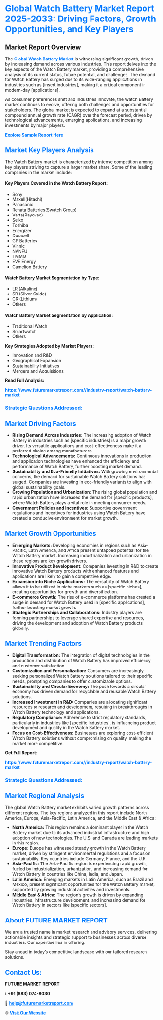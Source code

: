<h1 style="color: #007BFF;">Global Watch Battery Market Report 2025-2033: Driving Factors, Growth Opportunities, and Key Players</h1>

<section id="overview">
<h2>Market Report Overview</h2>
<p>The <a href="https://www.futuremarketreport.com//industry-report/watch-battery-market" style="color: #007BFF; text-decoration: none;"><strong>Global Watch Battery Market</strong></a> is witnessing significant growth, driven by increasing demand across various industries. This report delves into the key aspects of the Watch Battery market, providing a comprehensive analysis of its current status, future potential, and challenges. The demand for Watch Battery has surged due to its wide-ranging applications in industries such as [insert industries], making it a critical component in modern-day [applications].</p>
<p>As consumer preferences shift and industries innovate, the Watch Battery market continues to evolve, offering both challenges and opportunities for stakeholders. The global market is expected to expand at a substantial compound annual growth rate (CAGR) over the forecast period, driven by technological advancements, emerging applications, and increasing investments by major players.</p>
</section>

<section id="overview">
<p><a href="https://www.futuremarketreport.com//request-sample/reportId=88848" style="color: #007BFF; text-decoration: none;"><strong>Explore Sample Report Here</strong></a></p>
</section>

<section id="key-players">
<h2 style="color: #007BFF;">Market Key Players Analysis</h2>
<p>The Watch Battery market is characterized by intense competition among key players striving to capture a larger market share. Some of the leading companies in the market include:</p>
<h4>Key Players Covered in the Watch Battery Report:</h4>
<ul><li>Sony</li><li>Maxell(Hitachi)</li><li>Panasonic</li><li>Renata Batteries(Swatch Group)</li><li>Varta(Rayovac)</li><li>Seiko</li><li>Toshiba</li><li>Energizer</li><li>Duracell</li><li>GP Batteries</li><li>Vinnic</li><li>NANFU</li><li>TMMQ</li><li>EVE Energy</li><li>Camelion Battery</li></ul>
<h4>Watch Battery Market Segmentation by Type:</h4>
<ul><li>LR (Alkaline)</li><li>SR (Silver Oxide)</li><li>CR (Lithium)</li><li>Others</li></ul>

<h4>Watch Battery Market Segmentation by Application:</h4>
<ul><li>Traditional Watch</li><li>Smartwatch</li><li>Others</li></ul>
<p><strong>Key Strategies Adopted by Market Players:</strong></p>
<ul>
<li>Innovation and R&D</li>
<li>Geographical Expansion</li>
<li>Sustainability Initiatives</li>
<li>Mergers and Acquisitions</li>
</ul>
</section>

<section>
<p><strong>Read Full Analysis: </strong></p><a href="https://www.futuremarketreport.com//industry-report/watch-battery-market" style="color: #007BFF; text-decoration: none;"><strong>https://www.futuremarketreport.com//industry-report/watch-battery-market</strong></a>
<h3 style="color: #007BFF;">Strategic Questions Addressed:</h3>
</section>

<section id="driving-factors">
<h2 style="color: #007BFF;">Market Driving Factors</h2>
<ul>
<li><strong>Rising Demand Across Industries:</strong> The increasing adoption of Watch Battery in industries such as [specific industries] is a major growth driver. Its versatile applications and cost-effectiveness make it a preferred choice among manufacturers.</li>
<li><strong>Technological Advancements:</strong> Continuous innovations in production and application technologies have enhanced the efficiency and performance of Watch Battery, further boosting market demand.</li>
<li><strong>Sustainability and Eco-Friendly Initiatives:</strong> With growing environmental concerns, the demand for sustainable Watch Battery solutions has surged. Companies are investing in eco-friendly variants to align with global sustainability goals.</li>
<li><strong>Growing Population and Urbanization:</strong> The rising global population and rapid urbanization have increased the demand for [specific products], where Watch Battery plays a vital role in meeting consumer needs.</li>
<li><strong>Government Policies and Incentives:</strong> Supportive government regulations and incentives for industries using Watch Battery have created a conducive environment for market growth.</li>
</ul>
</section>

<section id="growth-opportunities">
<h2 style="color: #007BFF;">Market Growth Opportunities</h2>
<ul>
<li><strong>Emerging Markets:</strong> Developing economies in regions such as Asia-Pacific, Latin America, and Africa present untapped potential for the Watch Battery market. Increasing industrialization and urbanization in these regions are key growth drivers.</li>
<li><strong>Innovative Product Development:</strong> Companies investing in R&D to create innovative Watch Battery products with enhanced features and applications are likely to gain a competitive edge.</li>
<li><strong>Expansion into Niche Applications:</strong> The versatility of Watch Battery allows it to be utilized in niche markets such as [specific niches], creating opportunities for growth and diversification.</li>
<li><strong>E-commerce Growth:</strong> The rise of e-commerce platforms has created a surge in demand for Watch Battery used in [specific applications], further boosting market growth.</li>
<li><strong>Strategic Partnerships and Collaborations:</strong> Industry players are forming partnerships to leverage shared expertise and resources, driving the development and adoption of Watch Battery products globally.</li>
</ul>
</section>

<section id="trending-factors">
<h2 style="color: #007BFF;">Market Trending Factors</h2>
<ul>
<li><strong>Digital Transformation:</strong> The integration of digital technologies in the production and distribution of Watch Battery has improved efficiency and customer satisfaction.</li>
<li><strong>Customization and Personalization:</strong> Consumers are increasingly seeking personalized Watch Battery solutions tailored to their specific needs, prompting companies to offer customizable options.</li>
<li><strong>Sustainability and Circular Economy:</strong> The push towards a circular economy has driven demand for recyclable and reusable Watch Battery solutions.</li>
<li><strong>Increased Investment in R&D:</strong> Companies are allocating significant resources to research and development, resulting in breakthroughs in Watch Battery technology and applications.</li>
<li><strong>Regulatory Compliance:</strong> Adherence to strict regulatory standards, particularly in industries like [specific industries], is influencing product development and quality in the Watch Battery market.</li>
<li><strong>Focus on Cost-Effectiveness:</strong> Businesses are exploring cost-efficient Watch Battery solutions without compromising on quality, making the market more competitive.</li>
</ul>
</section>

<section>
<p><strong>Get Full Report: </strong></p><a href="https://www.futuremarketreport.com//industry-report/watch-battery-market" style="color: #007BFF; text-decoration: none;"><strong>https://www.futuremarketreport.com//industry-report/watch-battery-market</strong></a>
<h3 style="color: #007BFF;">Strategic Questions Addressed:</h3>
</section>


<section id="regional-analysis">
<h2 style="color: #007BFF;">Market Regional Analysis</h2>
<p>The global Watch Battery market exhibits varied growth patterns across different regions. The key regions analyzed in this report include North America, Europe, Asia-Pacific, Latin America, and the Middle East & Africa:</p>
<ul>
<li><strong>North America:</strong> This region remains a dominant player in the Watch Battery market due to its advanced industrial infrastructure and high adoption of new technologies. The U.S. and Canada are leading markets in this region.</li>
<li><strong>Europe:</strong> Europe has witnessed steady growth in the Watch Battery market, driven by stringent environmental regulations and a focus on sustainability. Key countries include Germany, France, and the U.K.</li>
<li><strong>Asia-Pacific:</strong> The Asia-Pacific region is experiencing rapid growth, fueled by industrialization, urbanization, and increasing demand for Watch Battery in countries like China, India, and Japan.</li>
<li><strong>Latin America:</strong> Emerging markets in Latin America, such as Brazil and Mexico, present significant opportunities for the Watch Battery market, supported by growing industrial activities and investments.</li>
<li><strong>Middle East & Africa:</strong> The region’s growth is driven by expanding industries, infrastructure development, and increasing demand for Watch Battery in sectors like [specific sectors].</li>
</ul>
</section>

<footer>
<h2 style="color: #007BFF;">About FUTURE MARKET REPORT</h2>
<p>We are a trusted name in market research and advisory services, delivering actionable insights and strategic support to businesses across diverse industries. Our expertise lies in offering:</p>

<p>Stay ahead in today’s competitive landscape with our tailored research solutions.</p>

<h2 style="color: #007BFF;">Contact Us:</h2>
<p><strong>FUTURE MARKET REPORT</strong></p>
<p>📞 <strong>+91 (883) 074-8030</strong></p>
<p>📧 <strong><a href="mailto:help@futuremarketreport.com" style="color: #007BFF;">help@futuremarketreport.com</a></strong></p>
<p>🌐 <strong><a href="https://www.futuremarketreport.com/" style="color: #007BFF;">Visit Our Website</a></strong></p>
</footer>